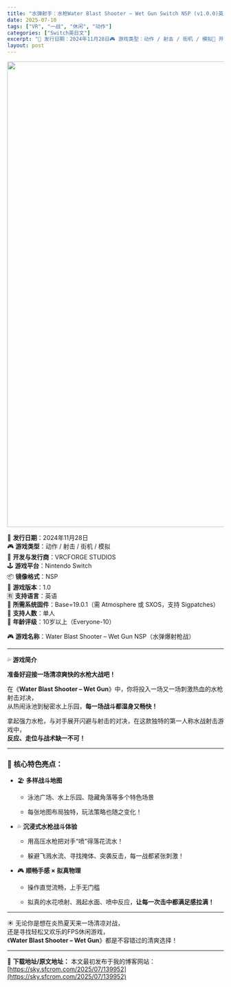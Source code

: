 ```yaml
---
title: "水弹射手：水枪Water Blast Shooter – Wet Gun Switch NSP (v1.0.0)英文"
date: 2025-07-10
tags: ["VR", "一战", "休闲", "动作"]
categories: ["Switch英日文"]
excerpt: "📅 发行日期：2024年11月28日🎮 游戏类型：动作 / 射击 / 街机 / 模拟🏢 开发与发行商：VRCFORGE STUDIOS🕹️ 游戏平台：Nintendo Switch📦 镜像格式：NSP📌 游戏版本：1.0🈶 支持语言：英语🔧 所需系统固件：Base=19.0.1（需 Atmosphe&hellip;"
layout: post
---
```


<img class="aligncenter size-full wp-image-139932" src="https://sky.sfcrom.com/wp-content/uploads/2025/07/2025071012173347.webp" alt="" width="1920" height="1080" />
<p data-start="65" data-end="350">📅 <strong data-start="68" data-end="76">发行日期</strong>：2024年11月28日<br data-start="88" data-end="91" />🎮 <strong data-start="94" data-end="102">游戏类型</strong>：动作 / 射击 / 街机 / 模拟<br data-start="120" data-end="123" />🏢 <strong data-start="126" data-end="136">开发与发行商</strong>：VRCFORGE STUDIOS<br data-start="153" data-end="156" />🕹️ <strong data-start="160" data-end="168">游戏平台</strong>：Nintendo Switch<br data-start="184" data-end="187" />📦 <strong data-start="190" data-end="198">镜像格式</strong>：NSP<br data-start="202" data-end="205" />📌 <strong data-start="208" data-end="216">游戏版本</strong>：1.0<br data-start="220" data-end="223" />🈶 <strong data-start="226" data-end="234">支持语言</strong>：英语<br data-start="237" data-end="240" />🔧 <strong data-start="243" data-end="253">所需系统固件</strong>：Base=19.0.1（需 Atmosphere 或 SXOS，支持 Sigpatches）<br data-start="300" data-end="303" />👥 <strong data-start="306" data-end="314">支持人数</strong>：单人<br data-start="317" data-end="320" />🔞 <strong data-start="323" data-end="331">年龄评级</strong>：10岁以上（Everyone-10）</p>
<p data-start="352" data-end="405">🎮 <strong data-start="355" data-end="363">游戏名称</strong>：Water Blast Shooter – Wet Gun NSP（水弹爆射枪战）</p>


<hr data-start="407" data-end="410" />
<p data-start="412" data-end="423">💦 <strong data-start="415" data-end="423">游戏简介</strong></p>
<p data-start="425" data-end="447"><strong data-start="425" data-end="447">准备好迎接一场清凉爽快的水枪大战吧！</strong></p>
<p data-start="449" data-end="540">在《<strong data-start="451" data-end="484">Water Blast Shooter – Wet Gun</strong>》中，你将投入一场又一场刺激热血的水枪射击对决，<br data-start="508" data-end="511" />从热闹泳池到秘密水上乐园，<strong data-start="524" data-end="540">每一场战斗都湿身又畅快！</strong></p>
<p data-start="542" data-end="601">拿起强力水枪，与对手展开闪避与射击的对决，在这款独特的第一人称水战射击游戏中，<br data-start="581" data-end="584" /><strong data-start="584" data-end="601">反应、走位与战术缺一不可！</strong></p>


<hr data-start="603" data-end="606" />

<h3 data-start="608" data-end="626">🌊 <strong data-start="615" data-end="626">核心特色亮点：</strong></h3>
<ul data-start="628" data-end="858">
 	<li data-start="628" data-end="698">
<p data-start="630" data-end="646">🏖️ <strong data-start="634" data-end="644">多样战斗地图</strong></p>

<ul data-start="649" data-end="698">
 	<li data-start="649" data-end="674">
<p data-start="651" data-end="674">泳池广场、水上乐园、隐藏角落等多个特色场景</p>
</li>
 	<li data-start="677" data-end="698">
<p data-start="679" data-end="698">每张地图布局独特，玩法策略也随之变化！</p>
</li>
</ul>
</li>
 	<li data-start="700" data-end="775">
<p data-start="702" data-end="720">💦 <strong data-start="705" data-end="718">沉浸式水枪战斗体验</strong></p>

<ul data-start="723" data-end="775">
 	<li data-start="723" data-end="744">
<p data-start="725" data-end="744">用高压水枪把对手“喷”得落花流水！</p>
</li>
 	<li data-start="747" data-end="775">
<p data-start="749" data-end="775">躲避飞溅水流、寻找掩体、突袭反击，每一战都紧张刺激！</p>
</li>
</ul>
</li>
 	<li data-start="777" data-end="858">
<p data-start="779" data-end="799">🎮 <strong data-start="782" data-end="797">顺畅手感 × 拟真物理</strong></p>

<ul data-start="802" data-end="858">
 	<li data-start="802" data-end="818">
<p data-start="804" data-end="818">操作直觉流畅，上手无门槛</p>
</li>
 	<li data-start="821" data-end="858">
<p data-start="823" data-end="858">拟真的水花喷射、溅起水面、喷中反应，<strong data-start="841" data-end="858">让每一次击中都满足感拉满！</strong></p>
</li>
</ul>
</li>
</ul>

<hr data-start="860" data-end="863" />
<p data-start="865" data-end="957">☀️ 无论你是想在炎热夏天来一场清凉对战，<br data-start="886" data-end="889" />还是寻找轻松又欢乐的FPS休闲游戏，<br data-start="907" data-end="910" />《<strong data-start="911" data-end="944">Water Blast Shooter – Wet Gun</strong>》都是不容错过的清爽选择！</p>

---
📖 **下载地址/原文地址：** 本文最初发布于我的博客网站：[https://sky.sfcrom.com/2025/07/139952](https://sky.sfcrom.com/2025/07/139952)

